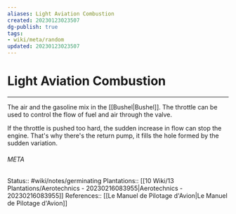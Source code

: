 ```yaml
---
aliases: Light Aviation Combustion
created: 20230123023507
dg-publish: true
tags:
- wiki/meta/random
updated: 20230123023507
---
```

# Light Aviation Combustion
---
The air and the gasoline mix in the [[Bushel\|Bushel]]. The throttle can be used to control the flow of fuel and air through the valve.

If the throttle is pushed too hard, the sudden increase in flow can stop the engine. That's why there's the return pump, it fills the hole formed by the sudden variation.



###### META
Status:: #wiki/notes/germinating 
Plantations:: [[10 Wiki/13 Plantations/Aerotechnics - 20230216083955\|Aerotechnics - 20230216083955]]
References:: [[Le Manuel de Pilotage d'Avion\|Le Manuel de Pilotage d'Avion]]

